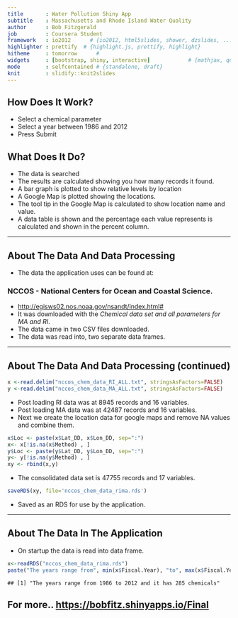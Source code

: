 ```yaml
---
title       : Water Pollution Shiny App
subtitle    : Massachusetts and Rhode Island Water Quality
author      : Bob Fitzgerald
job         : Coursera Student
framework   : io2012      # {io2012, html5slides, shower, dzslides, ...}
highlighter : prettify  # {highlight.js, prettify, highlight}
hitheme     : tomorrow      # 
widgets     : [bootstrap, shiny, interactive]            # {mathjax, quiz, bootstrap}
mode        : selfcontained # {standalone, draft}
knit        : slidify::knit2slides
---
```

## How Does It Work?
* Select a chemical parameter  
* Select a year between 1986 and 2012   
* Press Submit  

## What Does It Do?  
* The data is searched
* The results are calculated showing you how many records it found.
* A bar graph is plotted to show relative levels by location
* A Google Map is plotted showing the locations.
* The tool tip in the Google Map is calculated to show 
location name and value. 
* A data table is shown and the percentage each value represents
is calculated and shown in the percent column.

---  

## About The Data And Data Processing
* The data the application uses can be found at: 
### NCCOS - National Centers for Ocean and Coastal Science.   

* http://egisws02.nos.noaa.gov/nsandt/index.html#  
* It was downloaded with the *Chemical data set and all parameters for MA and RI*.  
* The data came in two CSV files downloaded.   
* The data was read into, two separate data frames.

---  

## About The Data And Data Processing (continued)

```r
x <-read.delim("nccos_chem_data_RI_ALL.txt", stringsAsFactors=FALSE)
y <-read.delim("nccos_chem_data_MA_ALL.txt", stringsAsFactors=FALSE)  
```
* Post loading RI data was at 8945 records and 16 variables.  
* Post loading MA data was at 42487 records and 16 variables.  
* Next we create the location data for google maps and remove NA values and combine them.

```r
x$Loc <- paste(x$Lat_DD, x$Lon_DD, sep=":")
x<- x[!is.na(x$Method) , ]
y$Loc <- paste(y$Lat_DD, y$Lon_DD, sep=":")
y<- y[!is.na(y$Method) , ]
xy <- rbind(x,y)
```
* The consolidated data set is 47755 records and 17 variables.

```r
saveRDS(xy, file='nccos_chem_data_rima.rds')
```
* Saved as an RDS for use by the application.

--- 
## About The Data In The Application

* On startup the data is read into data frame.


```r
x<-readRDS("nccos_chem_data_rima.rds")
paste("The years range from", min(x$Fiscal.Year), "to", max(x$Fiscal.Year), "and it has", length((unique(x$Parameter))), "chemicals")
```

```
## [1] "The years range from 1986 to 2012 and it has 285 chemicals"
```
## For more..  https://bobfitz.shinyapps.io/Final 


